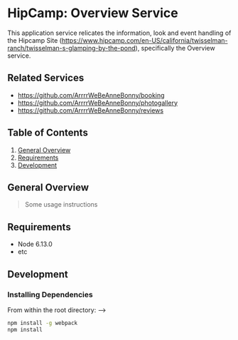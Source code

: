 # HipCamp: Overview Service

This application service relicates the information, look and event handling of the Hipcamp Site (https://www.hipcamp.com/en-US/california/twisselman-ranch/twisselman-s-glamping-by-the-pond), specifically the Overview service. 

## Related Services
  - https://github.com/ArrrrWeBeAnneBonny/booking
  - https://github.com/ArrrrWeBeAnneBonny/photogallery
  - https://github.com/ArrrrWeBeAnneBonny/reviews

## Table of Contents

1. [General Overview](#general)
1. [Requirements](#requirements)
1. [Development](#development)

## General Overview

> Some usage instructions

## Requirements

- Node 6.13.0
- etc

## Development

### Installing Dependencies

From within the root directory: -->

```sh
npm install -g webpack
npm install
```

